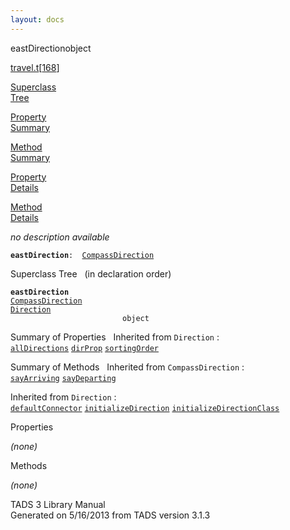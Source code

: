 ```yaml
---
layout: docs
---
```

<span class="title">eastDirection</span><span class="type">object</span>

[travel.t](../file/travel.t.html)\[[168](../source/travel.t.html#168)\]

[Superclass  
Tree](#_SuperClassTree_)

[Property  
Summary](#_PropSummary_)

[Method  
Summary](#_MethodSummary_)

[Property  
Details](#_Properties_)

[Method  
Details](#_Methods_)



*no description available*

**`eastDirection`**` :   `[`CompassDirection`](../object/CompassDirection.html)



<span id="_SuperClassTree_"></span>



<span class="hdln">Superclass Tree</span>   (in declaration order)



**`eastDirection`**  
[`CompassDirection`](../object/CompassDirection.html)  
[`Direction`](../object/Direction.html)  
`                         object`  
<span id="_PropSummary_"></span>



<span class="hdln">Summary of Properties</span>  
Inherited from `Direction` :  
[`allDirections`](../object/Direction.html#allDirections) [`dirProp`](../object/Direction.html#dirProp) [`sortingOrder`](../object/Direction.html#sortingOrder)

<span id="_MethodSummary_"></span>



<span class="hdln">Summary of Methods</span>  
Inherited from `CompassDirection` :  
[`sayArriving`](../object/CompassDirection.html#sayArriving) [`sayDeparting`](../object/CompassDirection.html#sayDeparting)

Inherited from `Direction` :  
[`defaultConnector`](../object/Direction.html#defaultConnector) [`initializeDirection`](../object/Direction.html#initializeDirection) [`initializeDirectionClass`](../object/Direction.html#initializeDirectionClass)

<span id="_Properties_"></span>



<span class="hdln">Properties</span>  



*(none)* <span id="_Methods_"></span>



<span class="hdln">Methods</span>  



*(none)*



TADS 3 Library Manual  
Generated on 5/16/2013 from TADS version 3.1.3


